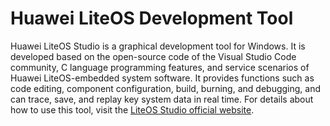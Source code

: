 # Huawei LiteOS Development Tool<a name="EN-US_TOPIC_0308725367"></a>

Huawei LiteOS Studio is a graphical development tool for Windows. It is developed based on the open-source code of the Visual Studio Code community, C language programming features, and service scenarios of Huawei LiteOS-embedded system software. It provides functions such as code editing, component configuration, build, burning, and debugging, and can trace, save, and replay key system data in real time. For details about how to use this tool, visit the  [LiteOS Studio official website](https://liteos.gitee.io/liteos_studio).

